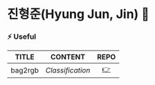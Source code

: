 # 진형준(Hyung Jun, Jin) 👋

### ⚡ Useful
|TITLE|CONTENT|REPO|
|:---:|:---:|:---:|
|bag2rgb| *Classification* |[👉](https://github.com/RoBoTics-JHJ/bag2rgb)|



<!--
**RoBoTics-JHJ/RoBoTics-JHJ** is a ✨ _special_ ✨ repository because its `README.md` (this file) appears on your GitHub profile.

Here are some ideas to get you started:
👉
- 🔭 I’m currently working on ...
- 🌱 I’m currently learning ...
- 👯 I’m looking to collaborate on ...
- 🤔 I’m looking for help with ...
- 💬 Ask me about ...
- 📫 How to reach me: ...
- 😄 Pronouns: ...
- ⚡ Fun fact: ...
-->
